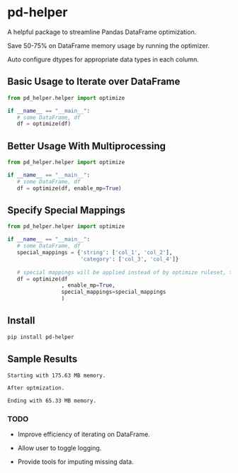 # pd-helper
 
 A helpful package to streamline Pandas DataFrame optimization.
 
 Save 50-75% on DataFrame memory usage by running the optimizer. 
 
 Auto configure dtypes for appropriate data types in each column. 

## Basic Usage to Iterate over DataFrame
```python
from pd_helper.helper import optimize

if __name__ == "__main__":
   # some DataFrame, df
   df = optimize(df)
```
## Better Usage With Multiprocessing
```python
from pd_helper.helper import optimize

if __name__ == "__main__":
   # some DataFrame, df
   df = optimize(df, enable_mp=True)
```

## Specify Special Mappings
```python
from pd_helper.helper import optimize

if __name__ == "__main__":
   # some DataFrame, df
   special_mappings = {'string': ['col_1', 'col_2'],
                       'category': ['col_3', 'col_4']}
   
   # special mappings will be applied instead of by optimize ruleset, they will be returned.
   df = optimize(df
                 , enable_mp=True,
                 special_mappings=special_mappings
                 )
```

 
## Install
 ```bash
 pip install pd-helper
 ```

## Sample Results

```bash
Starting with 175.63 MB memory.

After optmization. 

Ending with 65.33 MB memory.
```


### TODO

* Improve efficiency of iterating on DataFrame.

* Allow user to toggle logging.

* Provide tools for imputing missing data.